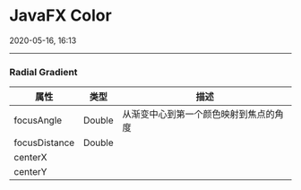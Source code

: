 # JavaFX Color

2020-05-16, 16:13
***

### Radial Gradient

|属性|类型|描述|
|---|---|---|
|focusAngle|Double|从渐变中心到第一个颜色映射到焦点的角度|
|focusDistance|Double||
|centerX|||
|centerY|||
